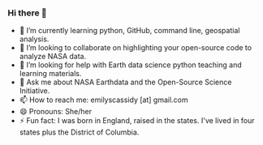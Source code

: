 ### Hi there 👋

- 🌱 I’m currently learning python, GitHub, command line, geospatial analysis.
- 🔭 I’m looking to collaborate on highlighting your open-source code to analyze NASA data.
- 🤔 I’m looking for help with Earth data science python teaching and learning materials.
- 💬 Ask me about NASA Earthdata and the Open-Source Science Initiative.
- 📫 How to reach me: emilyscassidy [at] gmail.com
- 😄 Pronouns: She/her
- ⚡ Fun fact: I was born in England, raised in the states. I've lived in four states plus the District of Columbia. 
